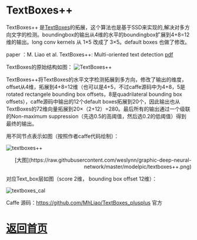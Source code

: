 
# TextBoxes++

TextBoxes++ 是[TextBoxes](https://github.com/weslynn/graphic-deep-neural-network/blob/master/OCR%E5%AD%97%E7%AC%A6%E8%AF%86%E5%88%AB/Textboxes.md)的拓展，这个算法也是基于SSD来实现的,解决对多方向文字的检测。boundingbox的输出从4维的水平的boundingbox扩展到4+8=12维的输出。long conv kernels 从 1×5 改成了 3×5。default boxes 也做了修改。

paper ：M. Liao et al. TextBoxes++: Multi-oriented text detection [pdf](https://arxiv.org/pdf/1801.02765.pdf)


TextBoxes的原始结构如图：
![TextBoxes++](https://github.com/weslynn/graphic-deep-neural-network/blob/master/ocrpic/textboxes++.png)

TextBoxes++将TextBoxes的水平文字检测拓展到多方向，修改了输出的维度，offset从4维，拓展到4+8=12维（也可以是4+5，不过caffe源码中为4+8，5是rotated rectangele bounding box offsets，8是quadrilateral bounding box offsets），caffe源码中输出的12个default boxes拓展到20个，因此输出也从TextBoxes的72维向量拓展到20×（2+12）=280。最后所有的输出通过一个级联的Non-maximum suppression（先选0.5的高阈值，然后选0.2的低阈值）得到最终的输出。
 

用不同节点表示如图（按照作者caffe代码绘制）：

![textboxes++](https://github.com/weslynn/graphic-deep-neural-network/blob/master/modelpic/textboxes++.png)
<p align="right"> [大图](https://raw.githubusercontent.com/weslynn/graphic-deep-neural-network/master/modelpic/textboxes++.png) </p>

对应Text_box层如图（score 2维， bounding box offset 12维）：

![textboxes_cal](https://github.com/weslynn/graphic-deep-neural-network/blob/master/modelpic/textboxes++_cal.png)



Caffe 源码：https://github.com/MhLiao/TextBoxes_plusplus  官方


# [返回首页](https://github.com/weslynn/graphic-deep-neural-network/)
